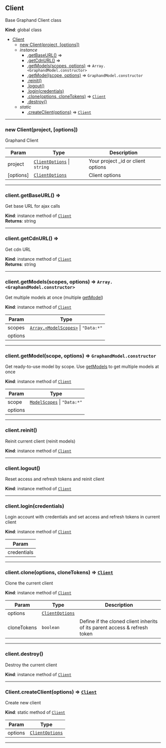<a name="Client"></a>

## Client
Base Graphand Client class

**Kind**: global class  

* [Client](Client.md#Client)
    * [new Client(project, [options])](#new_Client_new)
    * _instance_
        * [.getBaseURL()](Client.md#Client+getBaseURL) ⇒
        * [.getCdnURL()](Client.md#Client+getCdnURL) ⇒
        * [.getModels(scopes, options)](Client.md#Client+getModels) ⇒ <code>Array.&lt;GraphandModel.constructor&gt;</code>
        * [.getModel(scope, options)](Client.md#Client+getModel) ⇒ <code>GraphandModel.constructor</code>
        * [.reinit()](Client.md#Client+reinit)
        * [.logout()](Client.md#Client+logout)
        * [.login(credentials)](Client.md#Client+login)
        * [.clone(options, cloneTokens)](Client.md#Client+clone) ⇒ [<code>Client</code>](Client.md#Client)
        * [.destroy()](Client.md#Client+destroy)
    * _static_
        * [.createClient(options)](#Client.createClient) ⇒ [<code>Client</code>](Client.md#Client)


* * *

<a name="new_Client_new"></a>

### new Client(project, [options])
Graphand Client


| Param | Type | Description |
| --- | --- | --- |
| project | [<code>ClientOptions</code>](typedef.md#ClientOptions) \| <code>string</code> | Your project _id or client options |
| [options] | [<code>ClientOptions</code>](typedef.md#ClientOptions) | Client options |


* * *

<a name="Client+getBaseURL"></a>

### client.getBaseURL() ⇒
Get base URL for ajax calls

**Kind**: instance method of [<code>Client</code>](Client.md#Client)  
**Returns**: string  

* * *

<a name="Client+getCdnURL"></a>

### client.getCdnURL() ⇒
Get cdn URL

**Kind**: instance method of [<code>Client</code>](Client.md#Client)  
**Returns**: string  

* * *

<a name="Client+getModels"></a>

### client.getModels(scopes, options) ⇒ <code>Array.&lt;GraphandModel.constructor&gt;</code>
Get multiple models at once (multiple [getModel](Client.md#Client+getModel))

**Kind**: instance method of [<code>Client</code>](Client.md#Client)  

| Param | Type |
| --- | --- |
| scopes | [<code>Array.&lt;ModelScopes&gt;</code>](typedef.md#ModelScopes) \| <code>&quot;Data:\*&quot;</code> | 
| options |  | 


* * *

<a name="Client+getModel"></a>

### client.getModel(scope, options) ⇒ <code>GraphandModel.constructor</code>
Get ready-to-use model by scope. Use [getModels](Client.md#Client+getModels) to get multiple models at once

**Kind**: instance method of [<code>Client</code>](Client.md#Client)  

| Param | Type |
| --- | --- |
| scope | [<code>ModelScopes</code>](typedef.md#ModelScopes) \| <code>&quot;Data:\*&quot;</code> | 
| options |  | 


* * *

<a name="Client+reinit"></a>

### client.reinit()
Reinit current client (reinit models)

**Kind**: instance method of [<code>Client</code>](Client.md#Client)  

* * *

<a name="Client+logout"></a>

### client.logout()
Reset access and refresh tokens and reinit client

**Kind**: instance method of [<code>Client</code>](Client.md#Client)  

* * *

<a name="Client+login"></a>

### client.login(credentials)
Login account with credentials and set access and refresh tokens in current client

**Kind**: instance method of [<code>Client</code>](Client.md#Client)  

| Param |
| --- |
| credentials | 


* * *

<a name="Client+clone"></a>

### client.clone(options, cloneTokens) ⇒ [<code>Client</code>](Client.md#Client)
Clone the current client

**Kind**: instance method of [<code>Client</code>](Client.md#Client)  

| Param | Type | Description |
| --- | --- | --- |
| options | [<code>ClientOptions</code>](typedef.md#ClientOptions) |  |
| cloneTokens | <code>boolean</code> | Define if the cloned client inherits of its parent access & refresh token |


* * *

<a name="Client+destroy"></a>

### client.destroy()
Destroy the current client

**Kind**: instance method of [<code>Client</code>](Client.md#Client)  

* * *

<a name="Client.createClient"></a>

### Client.createClient(options) ⇒ [<code>Client</code>](Client.md#Client)
Create new client

**Kind**: static method of [<code>Client</code>](Client.md#Client)  

| Param | Type |
| --- | --- |
| options | [<code>ClientOptions</code>](typedef.md#ClientOptions) | 


* * *

